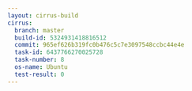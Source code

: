 ```yaml
---
layout: cirrus-build
cirrus:
  branch: master
  build-id: 5324931418816512
  commit: 965ef626b319fc0b476c5c7e3097548ccbc44e4e
  task-id: 6437766270025728
  task-number: 8
  os-name: Ubuntu
  test-result: 0
---
```

